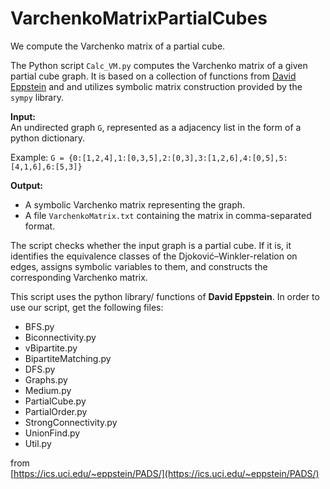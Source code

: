 # VarchenkoMatrixPartialCubes

We compute the Varchenko matrix of a partial cube. 

The Python script `Calc_VM.py` computes the Varchenko matrix of a given partial cube graph. It is based on a collection of functions from [David Eppstein](https://ics.uci.edu/~eppstein/) and and utilizes symbolic matrix construction provided by the `sympy` library.

**Input:**  
An undirected graph `G`, represented as a adjacency list in the form of a python dictionary.

Example: `G = {0:[1,2,4],1:[0,3,5],2:[0,3],3:[1,2,6],4:[0,5],5:[4,1,6],6:[5,3]}`

**Output:**

- A symbolic Varchenko matrix representing the graph.  
- A file `VarchenkoMatrix.txt` containing the matrix in comma-separated format.
  
The script checks whether the input graph is a partial cube. If it is, it identifies the equivalence classes of the Djoković–Winkler-relation on edges, assigns symbolic variables to them, and constructs the corresponding Varchenko matrix.

This script uses the python library/ functions of **David Eppstein**. 
In order to use our script, get the following files:

- BFS.py
- Biconnectivity.py
- vBipartite.py
- BipartiteMatching.py
- DFS.py
- Graphs.py
- Medium.py
- PartialCube.py
- PartialOrder.py
- StrongConnectivity.py
- UnionFind.py
- Util.py

from  
[https://ics.uci.edu/~eppstein/PADS/](https://ics.uci.edu/~eppstein/PADS/)
